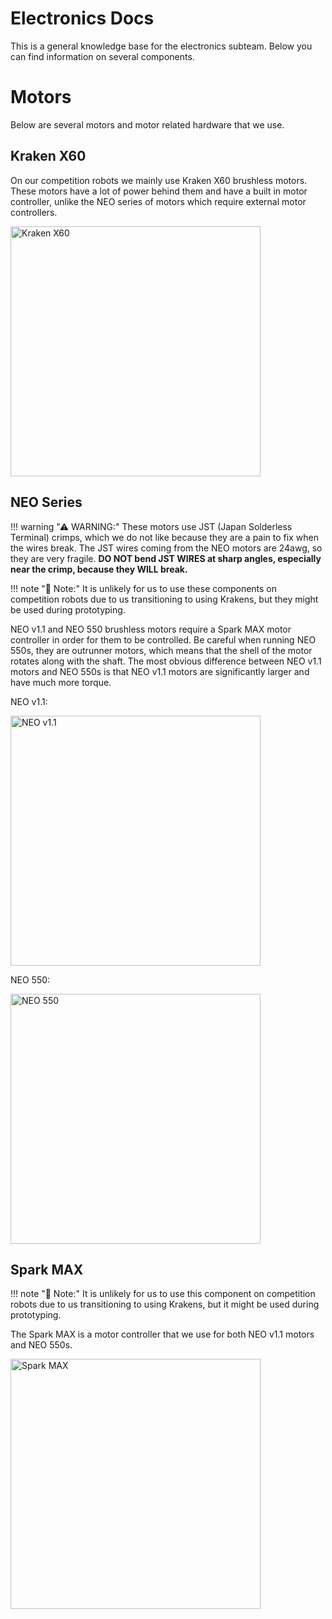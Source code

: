 # Electronics Docs

This is a general knowledge base for the electronics subteam. Below you can find information on several components.

# Motors

Below are several motors and motor related hardware that we use.

## Kraken X60

On our competition robots we mainly use Kraken X60 brushless motors. These motors have a lot of power behind them and have a built in motor controller, unlike the NEO series of motors which require external motor controllers.

<img src="https://wcproducts.com/cdn/shop/files/WCP-0940_fe090b50-69bf-4bfb-926f-9ff3fd06c058_1024x1024.png?v=1697071738" alt="Kraken X60" width="400"/>

## NEO Series

!!! warning "⚠ WARNING:"
    These motors use JST (Japan Solderless Terminal) crimps, which we do not like because they are a pain to fix when the wires break. The JST wires coming from the NEO motors are 24awg, so they are very fragile. **DO NOT bend JST WIRES at sharp angles, especially near the crimp, because they WILL break.**

!!! note "📝 Note:"
     It is unlikely for us to use these components on competition robots due to us transitioning to using Krakens, but they might be used during prototyping.

NEO v1.1 and NEO 550 brushless motors require a Spark MAX motor controller in order for them to be controlled. Be careful when running NEO 550s, they are outrunner motors, which means that the shell of the motor rotates along with the shaft. The most obvious difference between NEO v1.1 motors and NEO 550s is that NEO v1.1 motors are significantly larger and have much more torque.

NEO v1.1:

<img src="https://cdn11.bigcommerce.com/s-t3eo8vwp22/images/stencil/1280x1280/products/752/3031/REV-21-1650-NEO1.1-Hero-FINAL__64905.1692730050.png?c=2" alt="NEO v1.1" width="400"/>

NEO 550:

<img src="https://cdn11.bigcommerce.com/s-t3eo8vwp22/images/stencil/1280x1280/products/508/2730/REV-21-1651-NEO550-iso-noflag-FINAL__53096.1650561900.png?c=2" alt="NEO 550" width="400"/>

## Spark MAX

!!! note "📝 Note:"
     It is unlikely for us to use this component on competition robots due to us transitioning to using Krakens, but it might be used during prototyping.

The Spark MAX is a motor controller that we use for both NEO v1.1 motors and NEO 550s.

<img src="https://cdn11.bigcommerce.com/s-t3eo8vwp22/images/stencil/1280x1280/products/360/2795/MAX_HERO-noflag__60247.1692730069.png?c=2" alt="Spark MAX" width="400"/>